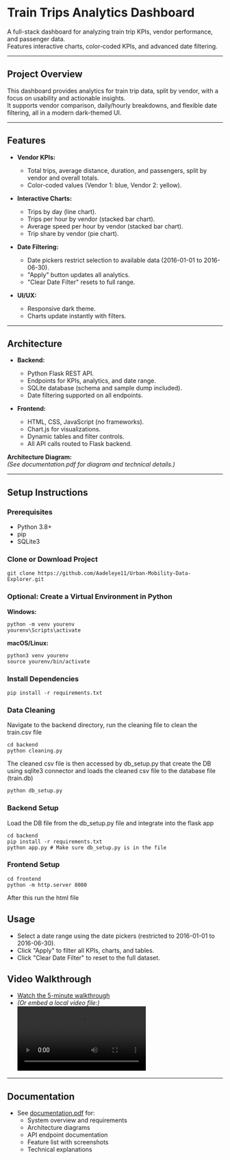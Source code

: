 # Train Trips Analytics Dashboard

A full-stack dashboard for analyzing train trip KPIs, vendor performance, and passenger data.  
Features interactive charts, color-coded KPIs, and advanced date filtering.

---

## Project Overview

This dashboard provides analytics for train trip data, split by vendor, with a focus on usability and actionable insights.  
It supports vendor comparison, daily/hourly breakdowns, and flexible date filtering, all in a modern dark-themed UI.

---

## Features

- **Vendor KPIs:**  
  - Total trips, average distance, duration, and passengers, split by vendor and overall totals.
  - Color-coded values (Vendor 1: blue, Vendor 2: yellow).

- **Interactive Charts:**  
  - Trips by day (line chart).
  - Trips per hour by vendor (stacked bar chart).
  - Average speed per hour by vendor (stacked bar chart).
  - Trip share by vendor (pie chart).

- **Date Filtering:**  
  - Date pickers restrict selection to available data (2016-01-01 to 2016-06-30).
  - "Apply" button updates all analytics.
  - "Clear Date Filter" resets to full range.

- **UI/UX:**  
  - Responsive dark theme.
  - Charts update instantly with filters.

---

## Architecture

- **Backend:**  
  - Python Flask REST API.
  - Endpoints for KPIs, analytics, and date range.
  - SQLite database (schema and sample dump included).
  - Date filtering supported on all endpoints.

- **Frontend:**  
  - HTML, CSS, JavaScript (no frameworks).
  - Chart.js for visualizations.
  - Dynamic tables and filter controls.
  - All API calls routed to Flask backend.

**Architecture Diagram:**  
*(See documentation.pdf for diagram and technical details.)*

---

## Setup Instructions

### Prerequisites

- Python 3.8+
- pip
- SQLite3

### Clone or Download Project
```
git clone https://github.com/Aadeleye11/Urban-Mobility-Data-Explorer.git
```

### Optional: Create a Virtual Environment in Python
**Windows:**
```
python -m venv yourenv
yourenv\Scripts\activate
```

**macOS/Linux:**
```
python3 venv yourenv
source yourenv/bin/activate
```

### Install Dependencies
```
pip install -r requirements.txt
```

### Data Cleaning

Navigate to the backend directory, run the cleaning file to clean the train.csv file
```
cd backend
python cleaning.py
```

The cleaned csv file is then accessed by db_setup.py that create the DB using sqlite3 connector and loads the cleaned csv file to the database file (train.db)
```
python db_setup.py
```

### Backend Setup
Load the DB file from the db_setup.py file and integrate into the flask app
```
cd backend
pip install -r requirements.txt
python app.py # Make sure db_setup.py is in the file
```

### Frontend Setup

```
cd frontend
python -m http.server 8080
```
After this run the html file 

## Usage

- Select a date range using the date pickers (restricted to 2016-01-01 to 2016-06-30).
- Click "Apply" to filter all KPIs, charts, and tables.
- Click "Clear Date Filter" to reset to the full dataset.

## Video Walkthrough

- [Watch the 5-minute walkthrough](LINK_TO_VIDEO)
- *(Or embed a local video file:)*  
![Walkthrough Video](walkthrough.mp4)

---

## Documentation

- See [documentation.pdf](documentation.pdf) for:
  - System overview and requirements
  - Architecture diagrams
  - API endpoint documentation
  - Feature list with screenshots
  - Technical explanations

